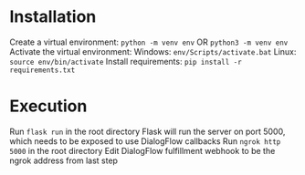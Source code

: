 # Installation
Create a virtual environment: 
`python -m venv env` OR `python3 -m venv env`
Activate the virtual environment: 
Windows: `env/Scripts/activate.bat`
Linux: `source env/bin/activate`
Install requirements: `pip install -r requirements.txt`

# Execution
Run `flask run` in the root directory
Flask will run the server on port 5000, which needs to be exposed to use DialogFlow callbacks
Run `ngrok http 5000` in the root directory
Edit DialogFlow fulfillment webhook to be the ngrok address from last step